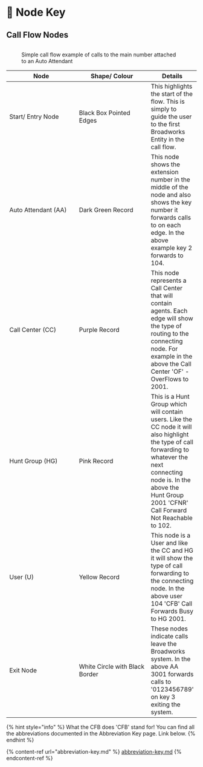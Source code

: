 # 🔑 Node Key

## Call Flow Nodes

<figure><img src="../../../../.gitbook/assets/call_flow.jpg" alt=""><figcaption><p>Simple call flow example of calls to the main number attached to an Auto Attendant</p></figcaption></figure>

<table><thead><tr><th width="170">Node</th><th width="176">Shape/ Colour</th><th>Details</th></tr></thead><tbody><tr><td>Start/ Entry Node</td><td>Black Box Pointed Edges</td><td>This highlights the start of the flow. This is simply to guide the user to the first Broadworks Entity in the call flow. </td></tr><tr><td>Auto Attendant (AA)</td><td>Dark Green Record</td><td>This node shows the extension number in the middle of the node and also shows the key number it forwards calls to on each edge. In the above example key 2 forwards to 104.</td></tr><tr><td>Call Center (CC)</td><td>Purple Record</td><td>This node represents a Call Center that will contain agents. Each edge will show the type of routing to the connecting node. For example in the above the Call Center 'OF' - OverFlows to 2001.</td></tr><tr><td>Hunt Group (HG)</td><td>Pink Record</td><td>This is a Hunt Group which will contain users. Like the CC node it will also highlight the type of call forwarding to whatever the next connecting node is. In the above the  Hunt Group 2001 'CFNR' Call Forward Not Reachable to 102.</td></tr><tr><td>User (U)</td><td>Yellow Record</td><td>This node is a User and like the CC and HG it will show the type of call forwarding to the connecting node. In the above user 104 'CFB' Call Forwards Busy to HG 2001.</td></tr><tr><td>Exit Node</td><td>White Circle with Black Border</td><td>These nodes indicate calls leave the Broadworks system. In the above AA 3001 forwards calls to '0123456789' on key 3 exiting the system.</td></tr></tbody></table>

{% hint style="info" %}
What the CFB does 'CFB' stand for! You can find all the abbreviations documented in the Abbreviation Key page. Link below.
{% endhint %}

{% content-ref url="abbreviation-key.md" %}
[abbreviation-key.md](abbreviation-key.md)
{% endcontent-ref %}
